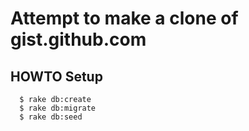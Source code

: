 # Attempt to make a clone of gist.github.com

HOWTO Setup
---
```
  $ rake db:create
  $ rake db:migrate
  $ rake db:seed
```
